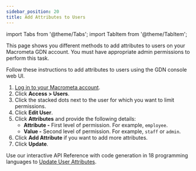 ```yaml
---
sidebar_position: 20
title: Add Attributes to Users
---
```


import Tabs from '@theme/Tabs';
import TabItem from '@theme/TabItem';

This page shows you different methods to add attributes to users on your Macrometa GDN account. You must have appropriate admin permissions to perform this task.

<Tabs groupId="operating-systems">
<TabItem value="console" label="Web Console">

Follow these instructions to add attributes to users using the GDN console web UI.

1. [Log in to your Macrometa account](https://auth-play.macrometa.io/).
2. Click **Access > Users**.
3. Click the stacked dots next to the user for which you want to limit permissions.
4. Click **Edit User**.
5. Click **Attributes** and provide the following details:
    - **Attribute -** First level of permission. For example, `employee`.
    - **Value -** Second level of permission. For example, `staff` or `admin`.
6. Click **Add Attribute** if you want to add more attributes.
7. Click **Update**.

</TabItem>
<TabItem value="api" label="REST API">

Use our interactive API Reference with code generation in 18 programming languages to [Update User Attributes](https://macrometa.com/docs/api#/operations/CreateTheAttributesForUser).

</TabItem>
</Tabs>
